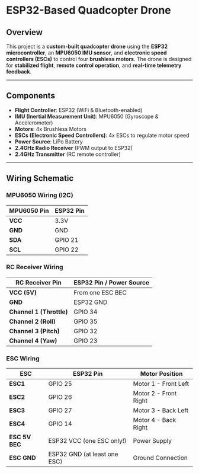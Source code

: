 # ESP32-Based Quadcopter Drone

## Overview
This project is a **custom-built quadcopter drone** using the **ESP32 microcontroller**, an **MPU6050 IMU sensor**, and **electronic speed controllers (ESCs)** to control four **brushless motors**. The drone is designed for **stabilized flight**, **remote control operation**, and **real-time telemetry feedback**.

---

## Components
- **Flight Controller**: ESP32 (WiFi & Bluetooth-enabled)
- **IMU (Inertial Measurement Unit)**: MPU6050 (Gyroscope & Accelerometer)
- **Motors**: 4x Brushless Motors
- **ESCs (Electronic Speed Controllers)**: 4x ESCs to regulate motor speed
- **Power Source**: LiPo Battery
- **2.4GHz Radio Receiver** (PWM output to ESP32)  
- **2.4GHz Transmitter** (RC remote controller)  

---

## Wiring Schematic  

### MPU6050 Wiring (I2C)  

| MPU6050 Pin | ESP32 Pin |
|------------|----------|
| **VCC** | 3.3V |
| **GND** | GND |
| **SDA** | GPIO 21 |
| **SCL** | GPIO 22 |

### RC Receiver Wiring  

| RC Receiver Pin | ESP32 Pin / Power Source |
|----------------|-------------------------|
| **VCC (5V)** | From one ESC BEC |
| **GND** | ESP32 GND |
| **Channel 1 (Throttle)** | GPIO 34 |
| **Channel 2 (Roll)** | GPIO 35 |
| **Channel 3 (Pitch)** | GPIO 32 |
| **Channel 4 (Yaw)** | GPIO 23 |

### ESC Wiring  

| ESC | ESP32 Pin | Motor Position |
|-----|----------|----------------|
| **ESC1** | GPIO 25 | Motor 1 - Front Left |
| **ESC2** | GPIO 26 | Motor 2 - Front Right |
| **ESC3** | GPIO 27 | Motor 3 - Back Left |
| **ESC4** | GPIO 14 | Motor 4 - Back Right |
| **ESC 5V BEC** | ESP32 VCC (one ESC only!) | Power Supply |
| **ESC GND** | ESP32 GND (at least one ESC) | Ground Connection |

